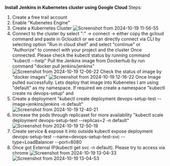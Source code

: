 **Install Jenkins in Kubernetes cluster using Google Cloud**
Steps:
1. Create a free trail account
2. Enable "Kubenetes Engine"
3. Create a Kubernetes Cluster
![Screenshot from 2024-10-19 11-56-55](https://github.com/user-attachments/assets/9cfd2b65-70fb-4a8b-bbe7-c5ec2793c881)
4. Connect to the cluster by select ":" -> connect -> either copy the gcloud command and paste in Gcloudcli or we can directly connect via CLI by selecting option "Run in cloud shell" and select "continue" or "Authorize" to connect with your project and the cluster
Once connected. Please check the kubectl status by running command "kubectl --help"
Pull the Jenkins image from Dockerhub by run command "docker pull jenkins/jenkins"
![Screenshot from 2024-10-19 12-06-22](https://github.com/user-attachments/assets/00ba0dd6-6b64-4a4d-8a48-19d4afbe6abe)
Check the status of image by "docker images"
![Screenshot from 2024-10-19 12-16-22](https://github.com/user-attachments/assets/b6fe4795-9866-4e9e-b1e9-02ff1eac08d6)
Once Image pulled successfully. Lets deploy that image into Kubenetes
I am using "default" as my namespace. If required we create a namespace "kubectl create ns devops-setup" and 
1. Create a deployment "kubectl create deployment devops-setup-test --image=jenkins/jenkins -n default"
![Screenshot from 2024-10-19 12-40-21](https://github.com/user-attachments/assets/59e57924-79f1-4ace-89d7-602a4588b0bc)
2. Increase the pods through replicaset for more availability "kubectl scale deployment devops-setup-test --replicas=2 -n default"
![Screenshot from 2024-10-19 12-50-19](https://github.com/user-attachments/assets/7a3091aa-30aa-45d3-af07-4a431aa5308b)
3. Create service & expose it into outside 
kubectl expose deployment devops-setup-test --name=devops-setup-test-svc --type=LoadBalancer --port=8080
4. Once got External IP(kubectl get svc -n default). Please try to access via chrome
![Screenshot from 2024-10-19 13-04-33](https://github.com/user-attachments/assets/30f38bf5-d16f-4b36-a0e1-fd507e7b9a65)
![Screenshot from 2024-10-19 13-04-53](https://github.com/user-attachments/assets/cd318839-7533-4f11-b3c9-258e665a85b9)

